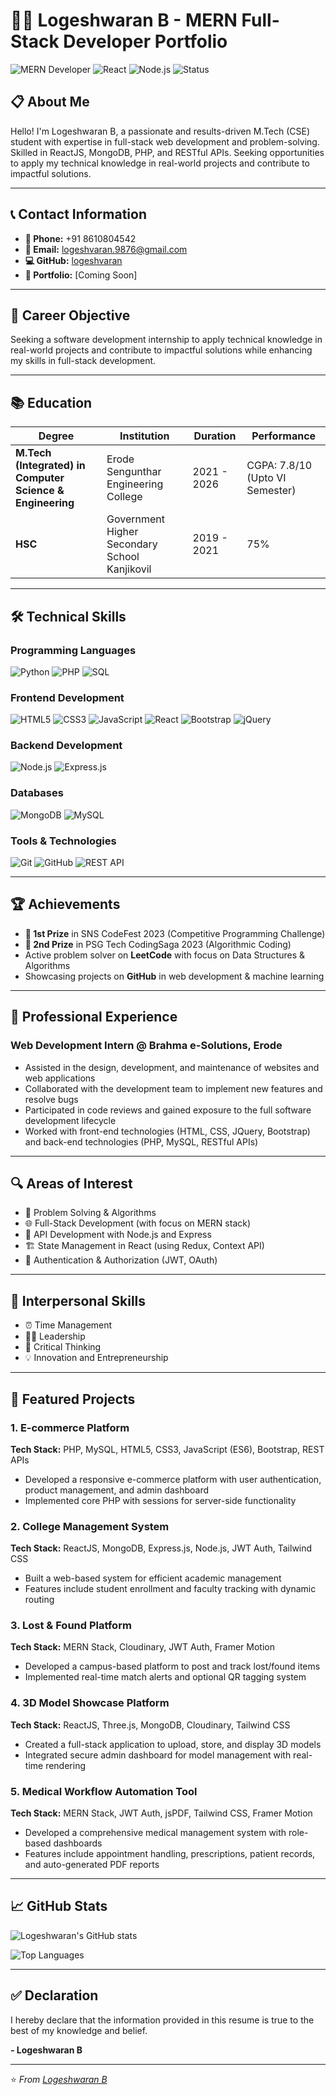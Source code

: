 # 👨‍💻 Logeshwaran B - MERN Full-Stack Developer Portfolio

![MERN Developer](https://img.shields.io/badge/Full%20Stack-MERN-brightgreen)
![React](https://img.shields.io/badge/React-18.0-blue)
![Node.js](https://img.shields.io/badge/Node.js-Express-green)
![Status](https://img.shields.io/badge/Status-Available%20for%20Internship-success)

## 📋 About Me

Hello! I'm Logeshwaran B, a passionate and results-driven M.Tech (CSE) student with expertise in full-stack web development and problem-solving. Skilled in ReactJS, MongoDB, PHP, and RESTful APIs. Seeking opportunities to apply my technical knowledge in real-world projects and contribute to impactful solutions.

---

## 📞 Contact Information

- **📱 Phone:** +91 8610804542
- **📧 Email:** [logeshvaran.9876@gmail.com](mailto:logeshvaran.9876@gmail.com)
- **💻 GitHub:** [logeshvaran](https://github.com/logeshvaran)
- **🔗 Portfolio:** [Coming Soon]

---

## 🎯 Career Objective

Seeking a software development internship to apply technical knowledge in real-world projects and contribute to impactful solutions while enhancing my skills in full-stack development.

---

## 📚 Education

| Degree | Institution | Duration | Performance |
|--------|-------------|----------|-------------|
| **M.Tech (Integrated) in Computer Science & Engineering** | Erode Sengunthar Engineering College | 2021 - 2026 | CGPA: 7.8/10 (Upto VI Semester) |
| **HSC** | Government Higher Secondary School Kanjikovil | 2019 - 2021 | 75% |

---

## 🛠️ Technical Skills

### Programming Languages
![Python](https://img.shields.io/badge/Python-3776AB?style=for-the-badge&logo=python&logoColor=white)
![PHP](https://img.shields.io/badge/PHP-777BB4?style=for-the-badge&logo=php&logoColor=white)
![SQL](https://img.shields.io/badge/SQL-4479A1?style=for-the-badge&logo=mysql&logoColor=white)

### Frontend Development
![HTML5](https://img.shields.io/badge/HTML5-E34F26?style=for-the-badge&logo=html5&logoColor=white)
![CSS3](https://img.shields.io/badge/CSS3-1572B6?style=for-the-badge&logo=css3&logoColor=white)
![JavaScript](https://img.shields.io/badge/JavaScript-F7DF1E?style=for-the-badge&logo=javascript&logoColor=black)
![React](https://img.shields.io/badge/React-20232A?style=for-the-badge&logo=react&logoColor=61DAFB)
![Bootstrap](https://img.shields.io/badge/Bootstrap-563D7C?style=for-the-badge&logo=bootstrap&logoColor=white)
![jQuery](https://img.shields.io/badge/jQuery-0769AD?style=for-the-badge&logo=jquery&logoColor=white)

### Backend Development
![Node.js](https://img.shields.io/badge/Node.js-339933?style=for-the-badge&logo=nodedotjs&logoColor=white)
![Express.js](https://img.shields.io/badge/Express.js-000000?style=for-the-badge&logo=express&logoColor=white)

### Databases
![MongoDB](https://img.shields.io/badge/MongoDB-47A248?style=for-the-badge&logo=mongodb&logoColor=white)
![MySQL](https://img.shields.io/badge/MySQL-4479A1?style=for-the-badge&logo=mysql&logoColor=white)

### Tools & Technologies
![Git](https://img.shields.io/badge/Git-F05032?style=for-the-badge&logo=git&logoColor=white)
![GitHub](https://img.shields.io/badge/GitHub-181717?style=for-the-badge&logo=github&logoColor=white)
![REST API](https://img.shields.io/badge/REST_API-FF6C37?style=for-the-badge&logo=rest&logoColor=white)

---

## 🏆 Achievements

- **🥇 1st Prize** in SNS CodeFest 2023 (Competitive Programming Challenge)
- **🥈 2nd Prize** in PSG Tech CodingSaga 2023 (Algorithmic Coding)
- Active problem solver on **LeetCode** with focus on Data Structures & Algorithms
- Showcasing projects on **GitHub** in web development & machine learning

---

## 💼 Professional Experience

### Web Development Intern @ Brahma e-Solutions, Erode
- Assisted in the design, development, and maintenance of websites and web applications
- Collaborated with the development team to implement new features and resolve bugs
- Participated in code reviews and gained exposure to the full software development lifecycle
- Worked with front-end technologies (HTML, CSS, JQuery, Bootstrap) and back-end technologies (PHP, MySQL, RESTful APIs)

---

## 🔍 Areas of Interest

- 🧠 Problem Solving & Algorithms
- 🌐 Full-Stack Development (with focus on MERN stack)
- 🔌 API Development with Node.js and Express
- 🏗️ State Management in React (using Redux, Context API)
- 🔐 Authentication & Authorization (JWT, OAuth)

---

## 🤝 Interpersonal Skills

- ⏰ Time Management
- 👨‍💼 Leadership
- 🤔 Critical Thinking
- 💡 Innovation and Entrepreneurship

---

## 🚀 Featured Projects

### 1. E-commerce Platform
**Tech Stack:** PHP, MySQL, HTML5, CSS3, JavaScript (ES6), Bootstrap, REST APIs
- Developed a responsive e-commerce platform with user authentication, product management, and admin dashboard
- Implemented core PHP with sessions for server-side functionality

### 2. College Management System
**Tech Stack:** ReactJS, MongoDB, Express.js, Node.js, JWT Auth, Tailwind CSS
- Built a web-based system for efficient academic management
- Features include student enrollment and faculty tracking with dynamic routing

### 3. Lost & Found Platform
**Tech Stack:** MERN Stack, Cloudinary, JWT Auth, Framer Motion
- Developed a campus-based platform to post and track lost/found items
- Implemented real-time match alerts and optional QR tagging system

### 4. 3D Model Showcase Platform
**Tech Stack:** ReactJS, Three.js, MongoDB, Cloudinary, Tailwind CSS
- Created a full-stack application to upload, store, and display 3D models
- Integrated secure admin dashboard for model management with real-time rendering

### 5. Medical Workflow Automation Tool
**Tech Stack:** MERN Stack, JWT Auth, jsPDF, Tailwind CSS, Framer Motion
- Developed a comprehensive medical management system with role-based dashboards
- Features include appointment handling, prescriptions, patient records, and auto-generated PDF reports

---

## 📈 GitHub Stats

![Logeshwaran's GitHub stats](https://github-readme-stats.vercel.app/api?username=logeshvaran&show_icons=true&theme=radical)

![Top Languages](https://github-readme-stats.vercel.app/api/top-langs/?username=logeshvaran&layout=compact&theme=radical)

---

## ✅ Declaration

I hereby declare that the information provided in this resume is true to the best of my knowledge and belief.

**- Logeshwaran B**

---

⭐ *From [Logeshwaran B](https://github.com/logeshvaran)*
